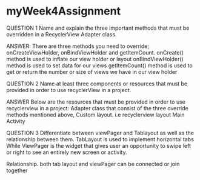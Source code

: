 # myWeek4Assignment
QUESTION 1
Name and explain the three important methods that must be overridden in a RecyclerView Adapter class.


ANSWER:
There are three methods you need to override; onCreateViewHolder, onBindViewHolder and getItemCount.
onCreate() method is used to inflate our view holder or layout
onBindViewHolder() method is used to set data for our views
getItemCount() method is used to get or return the number or size of views we have in our view holder


QUESTION 2
 Name at least three components or resources that must be provided in order to use recyclerView in a project.

ANSWER
Below are the resources that must be provided in order to use recyclerview in a project:
Adapter class that consist of the three override methods mentioned above,
Custom layout. i.e recyclerview layout
Main Activity


QUESTION 3
Differentiate between viewPager and Tablayout as well as the relationship between them.
TabLayout is used to implement horizontal tabs
While
ViewPager is the widget that gives user an opportunity to swipe left or right to see an entirely new screen or activity.

Relationship.
both tab layout and viewPager can be connected or join together
